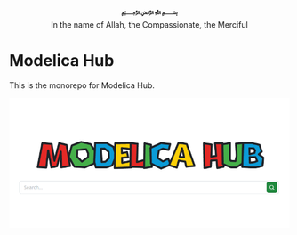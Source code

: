 <div align="center"><b>&#65021;</b></div>
<div align="center">In the name of Allah, the Compassionate, the Merciful</div>

# Modelica Hub

This is the monorepo for Modelica Hub.

![ModelicaHub](docs/_static/modelicahub-search.png)
